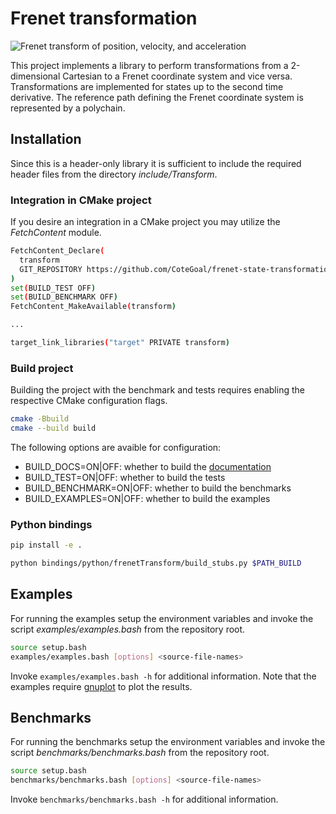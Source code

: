 # Frenet transformation

![Frenet transform of position, velocity, and acceleration](docs/media/circlePolychain.png)

This project implements a library to perform transformations from a 2-dimensional Cartesian to a Frenet coordinate system and vice versa.
Transformations are implemented for states up to the second time derivative.
The reference path defining the Frenet coordinate system is represented by a polychain.

## Installation

Since this is a header-only library it is sufficient to include the required header files from the directory *include/Transform*.

### Integration in CMake project

If you desire an integration in a CMake project you may utilize the *FetchContent* module.

```bash
FetchContent_Declare(
  transform
  GIT_REPOSITORY https://github.com/CoteGoal/frenet-state-transformation
)
set(BUILD_TEST OFF)
set(BUILD_BENCHMARK OFF)
FetchContent_MakeAvailable(transform)

...

target_link_libraries("target" PRIVATE transform)
```

### Build project

Building the project with the benchmark and tests requires enabling the respective CMake configuration flags.

```bash
cmake -Bbuild
cmake --build build
```

The following options are avaible for configuration:
- BUILD_DOCS=ON|OFF: whether to build the [documentation](build/docs/html/index.html)
- BUILD_TEST=ON|OFF: whether to build the tests
- BUILD_BENCHMARK=ON|OFF: whether to build the benchmarks
- BUILD_EXAMPLES=ON|OFF: whether to build the examples

### Python bindings

```bash
pip install -e .
```

```bash
python bindings/python/frenetTransform/build_stubs.py $PATH_BUILD
```

## Examples

For running the examples setup the environment variables and invoke the script *examples/examples.bash* from the repository root.

```bash
source setup.bash
examples/examples.bash [options] <source-file-names>
```

Invoke `examples/examples.bash -h` for additional information.
Note that the examples require [gnuplot](http://gnuplot.info/) to plot the results.

## Benchmarks

For running the benchmarks setup the environment variables and invoke the script *benchmarks/benchmarks.bash* from the repository root.

```bash
source setup.bash
benchmarks/benchmarks.bash [options] <source-file-names>
```

Invoke `benchmarks/benchmarks.bash -h` for additional information.
